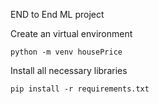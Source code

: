 END to End ML project


Create an virtual environment

```
python -m venv housePrice
```

Install all necessary libraries

```
pip install -r requirements.txt
```

